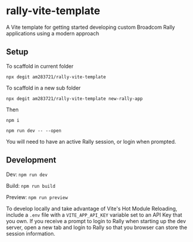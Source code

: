# rally-vite-template

A Vite template for getting started developing custom Broadcom Rally applications using a modern approach


## Setup 

To scaffold in current folder

`npx degit am283721/rally-vite-template`

To scaffold in a new sub folder

`npx degit am283721/rally-vite-template new-rally-app`

Then

`npm i`

`npm run dev -- --open`

You will need to have an active Rally session, or login when prompted.


## Development


Dev: `npm run dev`

Build: `npm run build`

Preview: `npm run preview`

 

To develop locally and take advantage of Vite's Hot Module Reloading, include a `.env` file with a `VITE_APP_API_KEY` variable set to an API Key that you own. If you receive a prompt to login to Rally when starting up the dev server, open a new tab and login to Rally so that you browser can store the session information.